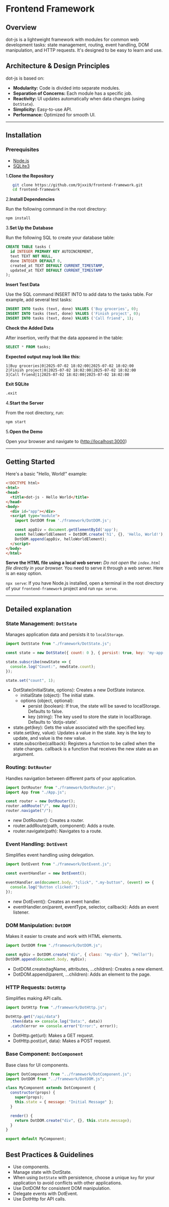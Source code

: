 # Frontend Framework

## Overview

dot-js is a lightweight framework with modules for common web development tasks: state management, routing, event handling, DOM manipulation, and HTTP requests. It's designed to be easy to learn and use.

## Architecture & Design Principles

dot-js is based on:

- **Modularity:** Code is divided into separate modules.
- **Separation of Concerns:** Each module has a specific job.
- **Reactivity:** UI updates automatically when data changes (using `DotState`).
- **Simplicity:** Easy-to-use API.
- **Performance:** Optimized for smooth UI.

---

## Installation

### Prerequisites

- [Node.js](https://nodejs.org/)
- [SQLite3](https://www.sqlite.org/index.html)

1.**Clone the Repository**

```bash
   git clone https://github.com/9jxxi9/frontend-framework.git
   cd frontend-framework
```

2.**Install Dependencies**

Run the following command in the root directory:

```bash
npm install
```

3.**Set Up the Database**

Run the following SQL to create your database table:

```sql
CREATE TABLE tasks (
  id INTEGER PRIMARY KEY AUTOINCREMENT,
  text TEXT NOT NULL,
  done INTEGER DEFAULT 0,
  created_at TEXT DEFAULT CURRENT_TIMESTAMP,
  updated_at TEXT DEFAULT CURRENT_TIMESTAMP
);
```

**Insert Test Data**

Use the SQL command INSERT INTO to add data to the tasks table. For example, add several test tasks:

```sql
INSERT INTO tasks (text, done) VALUES ('Buy groceries', 0);
INSERT INTO tasks (text, done) VALUES ('Finish project', 0);
INSERT INTO tasks (text, done) VALUES ('Call friend', 1);
```

**Check the Added Data**

After insertion, verify that the data appeared in the table:

```sql
SELECT * FROM tasks;
```

**Expected output may look like this:**

```text
1|Buy groceries|0|2025-07-02 18:02:00|2025-07-02 18:02:00
2|Finish project|0|2025-07-02 18:02:00|2025-07-02 18:02:00
3|Call friend|1|2025-07-02 18:02:00|2025-07-02 18:02:00
```

**Exit SQLite**

```sql
.exit
```

4.**Start the Server**

From the root directory, run:

```bash
npm start
```

5.**Open the Demo**

Open your browser and navigate to (<http://localhost:3000>)

---

## Getting Started

Here's a basic "Hello, World!" example:

```html
<!DOCTYPE html>
<html>
<head>
  <title>dot-js - Hello World</title>
</head>
<body>
  <div id="app"></div>
  <script type="module">
    import DotDOM from './framework/DotDOM.js';

    const appDiv = document.getElementById('app');
    const helloWorldElement = DotDOM.create('h1', {}, 'Hello, World!');
    DotDOM.append(appDiv, helloWorldElement);
  </script>
</body>
</html>
```

**Serve the HTML file using a local web server:** *Do not open the `index.html` file directly in your browser.* You need to serve it through a web server. Here is an easy option.

 `npx serve`: If you have Node.js installed, open a terminal in the root directory of your `frontend-framework` project and run `npx serve`.

---

## Detailed explanation

### State Management: `DotState`

Manages application data and persists it to `localStorage`.

```js
import DotState from "./framework/DotState.js";

const state = new DotState({ count: 0 }, { persist: true, key: 'my-app-state' });

state.subscribe(newState => {
  console.log("Count:", newState.count);
});

state.set("count", 1);
```

- DotState(initialState, options): Creates a new DotState instance.
   - initialState (object): The initial state.
   - options (object, optional):
      - persist (boolean): If true, the state will be saved to localStorage. Defaults to false.
      - key (string): The key used to store the state in localStorage. Defaults to 'dotjs-state'.
- state.get(key): Gets the value associated with the specified key.
- state.set(key, value): Updates a value in the state. key is the key to update, and value is the new value.
- state.subscribe(callback): Registers a function to be called when the state changes. callback is a function that receives the new state as an argument.

### Routing: `DotRouter`

Handles navigation between different parts of your application.

```js
import DotRouter from "./framework/DotRouter.js";
import App from "./App.js";

const router = new DotRouter();
router.addRoute("/", new App());
router.navigate("/");
```

- new DotRouter(): Creates a router.
- router.addRoute(path, component): Adds a route.
- router.navigate(path): Navigates to a route.

### Event Handling: `DotEvent`

Simplifies event handling using delegation.

```js
import DotEvent from "./framework/DotEvent.js";

const eventHandler = new DotEvent();

eventHandler.on(document.body, "click", ".my-button", (event) => {
  console.log("Button clicked!");
});
```

- new DotEvent(): Creates an event handler.
- eventHandler.on(parent, eventType, selector, callback): Adds an event listener.

### DOM Manipulation: `DotDOM`

Makes it easier to create and work with HTML elements.

```js
import DotDOM from "./framework/DotDOM.js";

const myDiv = DotDOM.create("div", { class: "my-div" }, "Hello!");
DotDOM.append(document.body, myDiv);
```

- DotDOM.create(tagName, attributes, ...children): Creates a new element.
- DotDOM.append(parent, ...children): Adds an element to the page.

### HTTP Requests: `DotHttp`

Simplifies making API calls.

```js
import DotHttp from "./framework/DotHttp.js";

DotHttp.get("/api/data")
  .then(data => console.log("Data:", data))
  .catch(error => console.error("Error:", error));
```

- DotHttp.get(url): Makes a GET request.
- DotHttp.post(url, data): Makes a POST request.

### Base Component: `DotComponent`

Base class for UI components.

```js
import DotComponent from "../framework/DotComponent.js";
import DotDOM from "../framework/DotDOM.js";

class MyComponent extends DotComponent {
  constructor(props) {
    super(props);
    this.state = { message: "Initial Message" };
  }

  render() {
    return DotDOM.create("div", {}, this.state.message);
  }
}

export default MyComponent;
```

## Best Practices & Guidelines

- Use components.
- Manage state with DotState.
-   When using `DotState` with persistence, choose a unique `key` for your application to avoid conflicts with other applications.
- Use DotDOM for consistent DOM manipulation.
- Delegate events with DotEvent.
- Use DotHttp for API calls.
